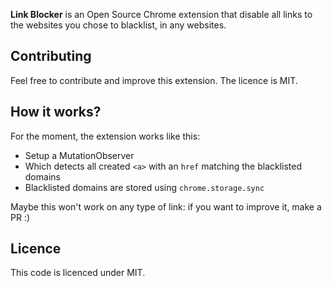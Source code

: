 **Link Blocker** is an Open Source Chrome extension that disable all links to the websites you chose to blacklist, in any websites.

## Contributing
Feel free to contribute and improve this extension. The licence is MIT.

## How it works?
For the moment, the extension works like this:  
- Setup a MutationObserver
- Which detects all created `<a>` with an `href` matching the blacklisted domains
- Blacklisted domains are stored using `chrome.storage.sync`

Maybe this won't work on any type of link: if you want to improve it, make a PR :)

## Licence
This code is licenced under MIT.

